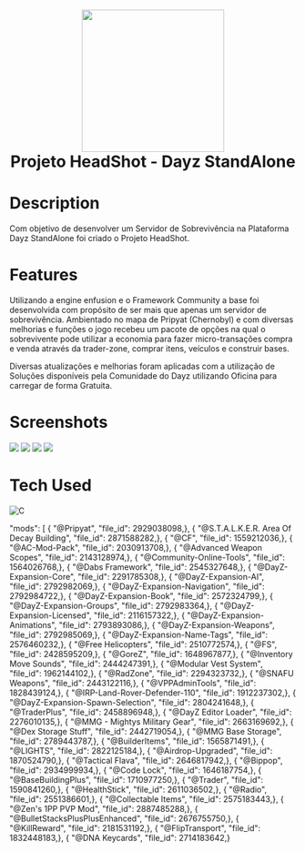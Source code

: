 <div align="center">
      <h1> <img src="https://i.imgur.com/TbjfGoQ.png" width="250px"><br/>Projeto HeadShot - Dayz StandAlone</h1>
     </div>


# Description
Com objetivo de desenvolver um Servidor de Sobrevivência na Plataforma Dayz StandAlone foi criado o Projeto HeadShot.

# Features
Utilizando a engine enfusion e o Framework Community a base foi desenvolvida com propósito de ser mais que apenas um servidor de sobrevivência. Ambientado no mapa de Pripyat (Chernobyl) e com diversas melhorias e funções o jogo recebeu um pacote de opções na qual o sobrevivente pode utilizar a economia para fazer micro-transações compra e venda através da trader-zone, comprar itens, veículos e construir bases.  

Diversas atualizações e melhorias foram aplicadas com a utilização de Soluções disponíveis pela Comunidade do Dayz utilizando Oficina para carregar de forma Gratuita.
# Screenshots
 <img src="https://images-ext-1.discordapp.net/external/kRDevZkMNGeLGz1-GM7-r1XfkAXue2QxPYVQ1olgQ10/https/i.imgur.com/I11dRNl.png?width=871&height=569"> <img src="https://images-ext-2.discordapp.net/external/auNfVj-qip9KqJU_FsKOCpbJmBrm86IeU6SetWblBjk/https/i.imgur.com/eAWWazg.png"> <img src="https://images-ext-1.discordapp.net/external/PQQD9d7eBhSTLv8bcVw0xbAqKoA7a6ze0b_FZL9rW0Y/https/i.imgur.com/V0ersvr.jpg?width=871&height=490"> <img src="https://images-ext-1.discordapp.net/external/SRp8JdmXzghIHEPjfEZ1RaqX8qpteoSdj4o4Ljb3wHc/https/i.imgur.com/zRrQ5Vw.jpg?width=871&height=490">
# Tech Used
 ![C](https://img.shields.io/badge/c-%2300599C.svg?style=for-the-badge&logo=c&logoColor=white)
      


      
<!-- </> with 💛 by readMD (https://readmd.itsvg.in) -->
    


"mods": [
          {
            "@Pripyat", 
            "file_id": 2929038098,}, 
          {
            "@S.T.A.L.K.E.R. Area Of Decay Building", 
            "file_id": 2871588282,}, 
          {
            "@CF", 
            "file_id": 1559212036,}, 
          {
            "@AC-Mod-Pack", 
            "file_id": 2030913708,}, 
          {
            "@Advanced Weapon Scopes", 
            "file_id": 2143128974,}, 
          {
            "@Community-Online-Tools", 
            "file_id": 1564026768,}, 
          {
            "@Dabs Framework", 
            "file_id": 2545327648,}, 
          {
            "@DayZ-Expansion-Core", 
            "file_id": 2291785308,}, 
          {
            "@DayZ-Expansion-AI", 
            "file_id": 2792982069,}, 
          {
            "@DayZ-Expansion-Navigation", 
            "file_id": 2792984722,}, 
          {
            "@DayZ-Expansion-Book", 
            "file_id": 2572324799,}, 
          {
            "@DayZ-Expansion-Groups", 
            "file_id": 2792983364,}, 
          {
            "@DayZ-Expansion-Licensed", 
            "file_id": 2116157322,}, 
          {
            "@DayZ-Expansion-Animations", 
            "file_id": 2793893086,}, 
          {
            "@DayZ-Expansion-Weapons", 
            "file_id": 2792985069,}, 
          {
            "@DayZ-Expansion-Name-Tags", 
            "file_id": 2576460232,}, 
          {
            "@Free Helicopters", 
            "file_id": 2510772574,}, 
          {
            "@FS", 
            "file_id": 2428595209,}, 
          {
            "@GoreZ", 
            "file_id": 1648967877,}, 
          {
            "@Inventory Move Sounds", 
            "file_id": 2444247391,}, 
          {
            "@Modular Vest System", 
            "file_id": 1962144102,}, 
          {
            "@RadZone", 
            "file_id": 2294323732,}, 
          {
            "@SNAFU Weapons", 
            "file_id": 2443122116,}, 
          {
            "@VPPAdminTools", 
            "file_id": 1828439124,}, 
          {
            "@IRP-Land-Rover-Defender-110", 
            "file_id": 1912237302,}, 
          {
            "@DayZ-Expansion-Spawn-Selection", 
            "file_id": 2804241648,}, 
          {
            "@TraderPlus", 
            "file_id": 2458896948,}, 
          {
            "@DayZ Editor Loader", 
            "file_id": 2276010135,}, 
          {
            "@MMG - Mightys Military Gear", 
            "file_id": 2663169692,}, 
          {
            "@Dex Storage Stuff", 
            "file_id": 2442719054,}, 
          {
            "@MMG Base Storage", 
            "file_id": 2789443787,}, 
          {
            "@BuilderItems", 
            "file_id": 1565871491,}, 
          {
            "@LIGHTS", 
            "file_id": 2822125184,}, 
          {
            "@Airdrop-Upgraded", 
            "file_id": 1870524790,}, 
          {
            "@Tactical Flava", 
            "file_id": 2646817942,}, 
          {
            "@Bippop", 
            "file_id": 2934999934,}, 
          {
            "@Code Lock", 
            "file_id": 1646187754,}, 
          {
            "@BaseBuildingPlus", 
            "file_id": 1710977250,}, 
          {
            "@Trader", 
            "file_id": 1590841260,}, 
          {
            "@HealthStick", 
            "file_id": 2611036502,}, 
          {
            "@Radio", 
            "file_id": 2551386601,}, 
          {
            "@Collectable Items", 
            "file_id": 2575183443,}, 
          {
            "@Zen's 1PP PVP Mod", 
            "file_id": 2887485288,}, 
          {
            "@BulletStacksPlusPlusEnhanced", 
            "file_id": 2676755750,}, 
          {
            "@KillReward", 
            "file_id": 2181531192,}, 
          {
            "@FlipTransport", 
            "file_id": 1832448183,}, 
          {
            "@DNA Keycards", 
            "file_id": 2714183642,}